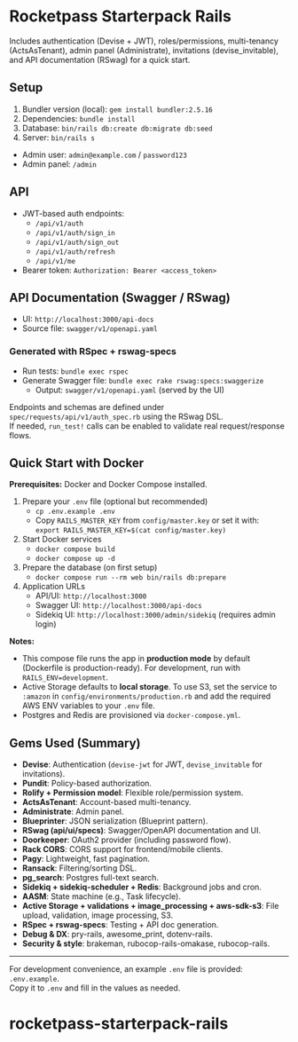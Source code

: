 # Rocketpass Starterpack Rails

Includes authentication (Devise + JWT), roles/permissions, multi-tenancy (ActsAsTenant), admin panel (Administrate), invitations (devise_invitable), and API documentation (RSwag) for a quick start.

## Setup

1. Bundler version (local): `gem install bundler:2.5.16`  
2. Dependencies: `bundle install`  
3. Database: `bin/rails db:create db:migrate db:seed`  
4. Server: `bin/rails s`  

- Admin user: `admin@example.com` / `password123`  
- Admin panel: `/admin`  

## API

- JWT-based auth endpoints:  
  - `/api/v1/auth`  
  - `/api/v1/auth/sign_in`  
  - `/api/v1/auth/sign_out`  
  - `/api/v1/auth/refresh`  
  - `/api/v1/me`  
- Bearer token: `Authorization: Bearer <access_token>`  

## API Documentation (Swagger / RSwag)

- UI: `http://localhost:3000/api-docs`  
- Source file: `swagger/v1/openapi.yaml`  

### Generated with RSpec + rswag-specs

- Run tests: `bundle exec rspec`  
- Generate Swagger file: `bundle exec rake rswag:specs:swaggerize`  
  - Output: `swagger/v1/openapi.yaml` (served by the UI)  

Endpoints and schemas are defined under `spec/requests/api/v1/auth_spec.rb` using the RSwag DSL.  
If needed, `run_test!` calls can be enabled to validate real request/response flows.  

## Quick Start with Docker

**Prerequisites:** Docker and Docker Compose installed.

1. Prepare your `.env` file (optional but recommended)  
   - `cp .env.example .env`  
   - Copy `RAILS_MASTER_KEY` from `config/master.key` or set it with:  
     `export RAILS_MASTER_KEY=$(cat config/master.key)`  
2. Start Docker services  
   - `docker compose build`  
   - `docker compose up -d`  
3. Prepare the database (on first setup)  
   - `docker compose run --rm web bin/rails db:prepare`  
4. Application URLs  
   - API/UI: `http://localhost:3000`  
   - Swagger UI: `http://localhost:3000/api-docs`  
   - Sidekiq UI: `http://localhost:3000/admin/sidekiq` (requires admin login)  

**Notes:**  
- This compose file runs the app in **production mode** by default (Dockerfile is production-ready). For development, run with `RAILS_ENV=development`.  
- Active Storage defaults to **local storage**. To use S3, set the service to `:amazon` in `config/environments/production.rb` and add the required AWS ENV variables to your `.env` file.  
- Postgres and Redis are provisioned via `docker-compose.yml`.  

## Gems Used (Summary)

- **Devise**: Authentication (`devise-jwt` for JWT, `devise_invitable` for invitations).  
- **Pundit**: Policy-based authorization.  
- **Rolify + Permission model**: Flexible role/permission system.  
- **ActsAsTenant**: Account-based multi-tenancy.  
- **Administrate**: Admin panel.  
- **Blueprinter**: JSON serialization (Blueprint pattern).  
- **RSwag (api/ui/specs)**: Swagger/OpenAPI documentation and UI.  
- **Doorkeeper**: OAuth2 provider (including password flow).  
- **Rack CORS**: CORS support for frontend/mobile clients.  
- **Pagy**: Lightweight, fast pagination.  
- **Ransack**: Filtering/sorting DSL.  
- **pg_search**: Postgres full-text search.  
- **Sidekiq + sidekiq-scheduler + Redis**: Background jobs and cron.  
- **AASM**: State machine (e.g., Task lifecycle).  
- **Active Storage + validations + image_processing + aws-sdk-s3**: File upload, validation, image processing, S3.  
- **RSpec + rswag-specs**: Testing + API doc generation.  
- **Debug & DX**: pry-rails, awesome_print, dotenv-rails.  
- **Security & style**: brakeman, rubocop-rails-omakase, rubocop-rails.  

---

For development convenience, an example `.env` file is provided: `.env.example`.  
Copy it to `.env` and fill in the values as needed.  

# rocketpass-starterpack-rails
